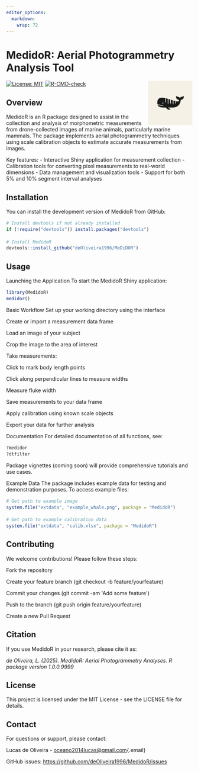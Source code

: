 ```yaml
---
editor_options: 
  markdown: 
    wrap: 72
---
```


# MedidoR: Aerial Photogrammetry Analysis Tool

<img src="man/figures/logo.png" align="right" width="120"/>

[![License:
MIT](https://img.shields.io/badge/License-MIT-yellow.svg)](https://opensource.org/licenses/MIT)
[![R-CMD-check](https://github.com/deOliveira1996/MedidoR/actions/workflows/R-CMD-check.yaml/badge.svg)](https://github.com/deOliveira1996/MedidoR/actions/workflows/R-CMD-check.yaml)

## Overview

MedidoR is an R package designed to assist in the collection and
analysis of morphometric measurements from drone-collected images of
marine animals, particularly marine mammals. The package implements
aerial photogrammetry techniques using scale calibration objects to
estimate accurate measurements from images.

Key features: - Interactive Shiny application for measurement
collection - Calibration tools for converting pixel measurements to
real-world dimensions - Data management and visualization tools -
Support for both 5% and 10% segment interval analyses

## Installation

You can install the development version of MedidoR from GitHub:

``` r
# Install devtools if not already installed
if (!require("devtools")) install.packages("devtools")

# Install MedidoR
devtools::install_github("deOliveira1996/MeDiDOR")
```

## Usage

Launching the Application To start the MedidoR Shiny application:

``` r
library(MedidoR)
medidor()
```

Basic Workflow Set up your working directory using the interface

Create or import a measurement data frame

Load an image of your subject

Crop the image to the area of interest

Take measurements:

Click to mark body length points

Click along perpendicular lines to measure widths

Measure fluke width

Save measurements to your data frame

Apply calibration using known scale objects

Export your data for further analysis

Documentation For detailed documentation of all functions, see:

``` r
?medidor
?dtfilter
```

Package vignettes (coming soon) will provide comprehensive tutorials and
use cases.

Example Data The package includes example data for testing and
demonstration purposes. To access example files:

``` r
# Get path to example image
system.file("extdata", "example_whale.png", package = "MedidoR")

# Get path to example calibration data
system.file("extdata", "calib.xlsx", package = "MedidoR")
```

## Contributing

We welcome contributions! Please follow these steps:

Fork the repository

Create your feature branch (git checkout -b feature/yourfeature)

Commit your changes (git commit -am 'Add some feature')

Push to the branch (git push origin feature/yourfeature)

Create a new Pull Request

## Citation

If you use MedidoR in your research, please cite it as:

*de Oliveira, L. (2025). MedidoR: Aerial Photogrammetry Analyses. R
package version 1.0.0.9999*

## License

This project is licensed under the MIT License - see the LICENSE file
for details.

## Contact

For questions or support, please contact:

Lucas de Oliveira -
[oceano2014lucas\@gmail.com](mailto:oceano2014lucas@gmail.com){.email}

GitHub issues: <https://github.com/deOliveira1996/MedidoR/issues>
